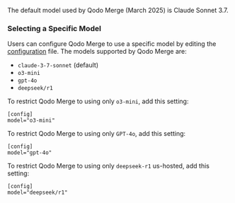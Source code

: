 
The default model used by Qodo Merge (March 2025) is Claude Sonnet 3.7.

### Selecting a Specific Model

Users can configure Qodo Merge to use a specific model by editing the [configuration](https://qodo-merge-docs.qodo.ai/usage-guide/configuration_options/) file.
The models supported by Qodo Merge are:

- `claude-3-7-sonnet` (default)
- `o3-mini`
- `gpt-4o`
- `deepseek/r1`

To restrict Qodo Merge to using only `o3-mini`, add this setting:
```
[config]
model="o3-mini"
```

To restrict Qodo Merge to using only `GPT-4o`, add this setting:
```
[config]
model="gpt-4o"
```

To restrict Qodo Merge to using only `deepseek-r1` us-hosted, add this setting:
```
[config]
model="deepseek/r1"
```


